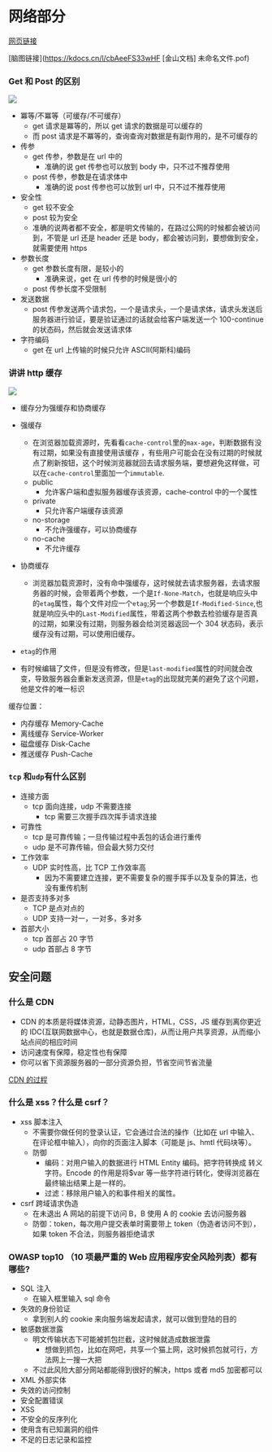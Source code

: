 # 网络部分

[网页链接](https://blog.csdn.net/qq_33277654/article/details/112758362)

[脑图链接](https://kdocs.cn/l/cbAeeFS33wHF
[金山文档] 未命名文件.pof)

### **Get 和 Post 的区别**

![](https://gitee.com/cai_shengfu/picgo/raw/master/img/20210206120632.png)

-   冪等/不冪等（可缓存/不可缓存）
    -   get 请求是冪等的，所以 get 请求的数据是可以缓存的
    -   而 post 请求是不冪等的，查询查询对数据是有副作用的，是不可缓存的
-   传参
    -   get 传参，参数是在 url 中的
        -   准确的说 get 传参也可以放到 body 中，只不过不推荐使用
    -   post 传参，参数是在请求体中
        -   准确的说 post 传参也可以放到 url 中，只不过不推荐使用
-   安全性
    -   get 较不安全
    -   post 较为安全
    -   准确的说两者都不安全，都是明文传输的，在路过公网的时候都会被访问到，不管是 url 还是 header 还是 body，都会被访问到，要想做到安全，就需要使用 https
-   参数长度
    -   get 参数长度有限，是较小的
        -   准确来说，get 在 url 传参的时候是很小的
    -   post 传参长度不受限制
-   发送数据
    -   post 传参发送两个请求包，一个是请求头，一个是请求体，请求头发送后服务器进行验证，要是验证通过的话就会给客户端发送一个 100-continue 的状态码，然后就会发送请求体
-   字符编码
    -   get 在 url 上传输的时候只允许 ASCII(阿斯科)编码

### **讲讲 http 缓存**

![](https://gitee.com/cai_shengfu/picgo/raw/master/img/20210206120133.png)

-   缓存分为强缓存和协商缓存

-   强缓存

    -   在浏览器加载资源时，先看看`cache-control`里的`max-age`，判断数据有没有过期，如果没有直接使用该缓存 ，有些用户可能会在没有过期的时候就点了刷新按钮，这个时候浏览器就回去请求服务端，要想避免这样做，可以在`cache-control`里面加一个`immutable`.
    -   public
        -   允许客户端和虚拟服务器缓存该资源，cache-control 中的一个属性
    -   private
        -   只允许客户端缓存该资源
    -   no-storage
        -   不允许强缓存，可以协商缓存
    -   no-cache
        -   不允许缓存

-   协商缓存

    -   浏览器加载资源时，没有命中强缓存，这时候就去请求服务器，去请求服务器的时候，会带着两个参数，一个是`If-None-Match`，也就是响应头中的`etag`属性，每个文件对应一个`etag`;另一个参数是`If-Modified-Since`,也就是响应头中的`Last-Modified`属性，带着这两个参数去检验缓存是否真的过期，如果没有过期，则服务器会给浏览器返回一个 304 状态码，表示缓存没有过期，可以使用旧缓存。

*   `etag`的作用

-   有时候编辑了文件，但是没有修改，但是`last-modified`属性的时间就会改变，导致服务器会重新发送资源，但是`etag`的出现就完美的避免了这个问题，他是文件的唯一标识

缓存位置：

-   内存缓存 Memory-Cache
-   离线缓存 Service-Worker
-   磁盘缓存 Disk-Cache
-   推送缓存 Push-Cache

### **`tcp` 和`udp`有什么区别**

-   连接方面
    -   tcp 面向连接，udp 不需要连接
        -   tcp 需要三次握手四次挥手请求连接
-   可靠性
    -   tcp 是可靠传输；一旦传输过程中丢包的话会进行重传
    -   udp 是不可靠传输，但会最大努力交付
-   工作效率
    -   UDP 实时性高，比 TCP 工作效率高
        -   因为不需要建立连接，更不需要复杂的握手挥手以及复杂的算法，也没有重传机制
-   是否支持多对多
    -   TCP 是点对点的
    -   UDP 支持一对一，一对多，多对多
-   首部大小
    -   tcp 首部占 20 字节
    -   udp 首部占 8 字节

## 安全问题

### 什么是 CDN

-   CDN 的本质是将媒体资源，动静态图片，HTML，CSS，JS 缓存到离你更近的 IDC(互联网数据中心，也就是数据仓库)，从而让用户共享资源，从而缩小站点间的相应时间
-   访问速度有保障，稳定性也有保障
-   你可以省下资源服务器的一部分资源负担，节省空间节省流量

[CDN 的过程](https://juejin.cn/post/6844903604596244493)

### **什么是 xss？什么是 csrf？**

-   xss 脚本注入
    -   不需要你做任何的登录认证，它会通过合法的操作（比如在 url 中输入、在评论框中输入），向你的页面注入脚本（可能是 js、hmtl 代码块等）。
    -   防御
        -   编码：对用户输入的数据进行 HTML Entity 编码。把字符转换成 转义字符。Encode 的作用是将\$var 等一些字符进行转化，使得浏览器在最终输出结果上是一样的。
        -   过滤：移除用户输入的和事件相关的属性。
-   csrf 跨域请求伪造
    -   在未退出 A 网站的前提下访问 B，B 使用 A 的 cookie 去访问服务器
    -   防御：token，每次用户提交表单时需要带上 token（伪造者访问不到），如果 token 不合法，则服务器拒绝请求

### OWASP top10 （10 项最严重的 Web 应用程序安全风险列表）都有哪些?

-   SQL 注入
    -   在输入框里输入 sql 命令
-   失效的身份验证
    -   拿到别人的 cookie 来向服务端发起请求，就可以做到登陆的目的
-   敏感数据泄露
    -   明文传输状态下可能被抓包拦截，这时候就造成数据泄露
        -   想做到抓包，比如在网吧，共享一个猫上网，这时候抓包就可行，方法网上一搜一大把
    -   不过此风险大部分网站都能得到很好的解决，https 或者 md5 加密都可以
-   XML 外部实体
-   失效的访问控制
-   安全配置错误
-   XSS
-   不安全的反序列化
-   使用含有已知漏洞的组件
-   不足的日志记录和监控
